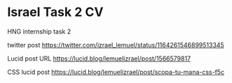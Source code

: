 # Israel Task 2 CV
 HNG internship task 2

 twitter post
https://twitter.com/izrael_lemuel/status/1164261546899513345

Lucid post URL
https://lucid.blog/lemuelizrael/post/1566579817

CSS lucid post
https://lucid.blog/lemuelizrael/post/scopa-tu-mana-css-f5c